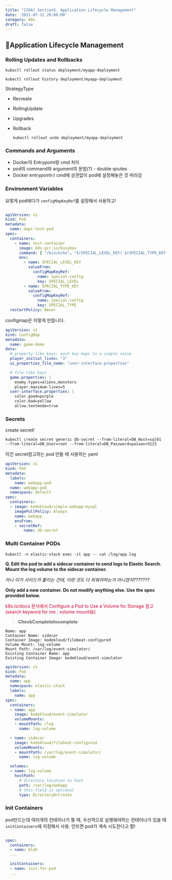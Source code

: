 ```yaml
---
title: "[CKA] Section5. Application Lifecycle Management"
date: '2021-07-31 20:00:00'
category: k8s
draft: false
---
```


## 📌Application Lifecycle Management


### Rolling Updates and Rollbacks


`kubectl rollout status deployment/myapp-deployment`

`kubectl rollout history deployment/myapp-deployment`


StrategyType
- Recreate
- RollingUpdate
- Upgrades
- Rollback

  `kubectl rollout undo deployment/myapp-deployment`


### Commands and Arguments

- Docker의 Entrypoint랑 cmd 차이
- pod의 command와 argument의 문법(?) - double qoutes
- Docker entrypoint나 cmd에 상관없이 pod에 설정해놓은 것 따라감

### Environment Variables

요렇게 pod에다가 `configMapKeyRef`를 설정해서 사용하고!
``` yaml

apiVersion: v1
kind: Pod
metadata:
  name: dapi-test-pod
spec:
  containers:
    - name: test-container
      image: k8s.gcr.io/busybox
      command: [ "/bin/echo", "$(SPECIAL_LEVEL_KEY) $(SPECIAL_TYPE_KEY)" ]
      env:
        - name: SPECIAL_LEVEL_KEY
          valueFrom:
            configMapKeyRef:
              name: special-config
              key: SPECIAL_LEVEL
        - name: SPECIAL_TYPE_KEY
          valueFrom:
            configMapKeyRef:
              name: special-config
              key: SPECIAL_TYPE
  restartPolicy: Never
```

configmap은 이렇게 만듭니다.

``` yaml
apiVersion: v1
kind: ConfigMap
metadata:
  name: game-demo
data:
  # property-like keys; each key maps to a simple value
  player_initial_lives: "3"
  ui_properties_file_name: "user-interface.properties"

  # file-like keys
  game.properties: |
    enemy.types=aliens,monsters
    player.maximum-lives=5    
  user-interface.properties: |
    color.good=purple
    color.bad=yellow
    allow.textmode=true    
```
### Secrets

create secret!

`kubectl create secret generic db-secret --from-literal=DB_Host=sql01  --from-literal=DB_User=root --from-literal=DB_Password=password123`



이건 secret참고하는 pod 만들 때 사용하는 yaml
``` yaml
apiVersion: v1
kind: Pod
metadata:
  labels:
    name: webapp-pod
  name: webapp-pod
  namespace: default
spec:
  containers:
  - image: kodekloud/simple-webapp-mysql
    imagePullPolicy: Always
    name: webapp
    envFrom:
    - secretRef:
        name: db-secret
```
### Multi Container PODs


`kubectl -n elastic-stack exec -it app -- cat /log/app.log`

**Q. Edit the pod to add a sidecar container to send logs to Elastic Search. Mount the log volume to the sidecar container.**

*아니 이거 사이드카 붙이는 건데, 이런 것도 다 외워야하는거 아니겠지???????*


**Only add a new container. Do not modify anything else. Use the spec provided below.**

<span style="color:#c90035">k8s.io/docs 문서에서 Configure a Pod to Use a Volume for Storage 참고 (search keyword for me : volume mount😃) </span>

>**CheckCompleteIncomplete**
```
Name: app
Container Name: sidecar
Container Image: kodekloud/filebeat-configured
Volume Mount: log-volume
Mount Path: /var/log/event-simulator/
Existing Container Name: app
Existing Container Image: kodekloud/event-simulator
```
``` yaml
apiVersion: v1
kind: Pod
metadata:
  name: app
  namespace: elastic-stack
  labels:
    name: app
spec:
  containers:
  - name: app
    image: kodekloud/event-simulator
    volumeMounts:
    - mountPath: /log
      name: log-volume

  - name: sidecar
    image: kodekloud/filebeat-configured
    volumeMounts:
    - mountPath: /var/log/event-simulator/
      name: log-volume

  volumes:
  - name: log-volume
    hostPath:
      # directory location on host
      path: /var/log/webapp
      # this field is optional
      type: DirectoryOrCreate
```
### Init Containers

pod만드는데 여러개의 컨테이너가 뜰 때, 우선적으로 실행돼야하는 컨테이너가 있을 때 `initContainers`에 지정해서 사용. 안뜨면 pod가 계속 시도한다고 함!
``` yaml

spec:
  containers:
  - name: blah
  ...

  initContainers:
  - name: init-for-pod
  ...
```
